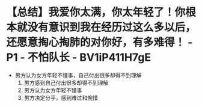 # 【总结】我爱你太满，你太年轻了！你根本就没有意识到我在经历过这么多以后，还愿意掏心掏肺的对你好，有多难得！ - P1 - 不怕队长 - BV1iP411H7gE

-   男方认为女方年轻不懂事，自己付出很多却得不到理解
    1.  男方感到自己付出很多却得不到理解
    2.  男方认为女方年轻不懂事
    3.  男方决定分手，感到难过和惋惜